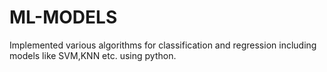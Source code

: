 # ML-MODELS
Implemented various algorithms for classification and regression including models like SVM,KNN etc. using python.
